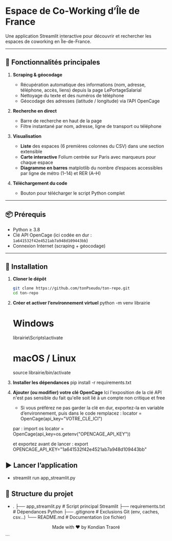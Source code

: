 # Espace de Co-Working d’Île de France

Une application Streamlit interactive pour découvrir et rechercher les espaces de coworking en Île-de-France.

---

## 🚀 Fonctionnalités principales

1. **Scraping & géocodage**  
   - Récupération automatique des informations (nom, adresse, téléphone, accès, liens) depuis la page LePortageSalarial  
   - Nettoyage du texte et des numéros de téléphone  
   - Géocodage des adresses (latitude / longitude) via l’API OpenCage  

2. **Recherche en direct**  
   - Barre de recherche en haut de la page  
   - Filtre instantané par nom, adresse, ligne de transport ou téléphone  

3. **Visualisation**  
   - **Liste** des espaces (6 premières colonnes du CSV) dans une section extensible  
   - **Carte interactive** Folium centrée sur Paris avec marqueurs pour chaque espace  
   - **Diagramme en barres** matplotlib du nombre d’espaces accessibles par ligne de métro (1–14) et RER (A–H)  

4. **Téléchargement du code**  
   - Bouton pour télécharger le script Python complet  

---

## 📦 Prérequis

- Python ≥ 3.8  
- Clé API OpenCage (ici codée en dur : `1a641532f42e4521ab7a948d109443bb`)  
- Connexion Internet (scraping + géocodage)

---

## 🔧 Installation

1. **Cloner le dépôt**  
   ```bash
   git clone https://github.com/tonPseudo/ton-repo.git
   cd ton-repo

2. **Créer et activer l’environnement virtuel**
   python -m venv librairie
   # Windows
   librairie\Scripts\activate
   # macOS / Linux
   source librairie/bin/activate

3. **Installer les dépendances**
   pip install -r requirements.txt

4. **Ajouter (ou modifier) votre clé OpenCage**
   Ici l'exposition de la clé API n'est pas sensible du fait qu'elle soit lié à un compte non critique et free

   - Si vous préférez ne pas garder la clé en dur, exportez-la en variable d’environnement, puis dans le code remplacez : 
      locator = OpenCage(api_key="VOTRE_CLE_ICI")

   par : 
      import os
      locator = OpenCage(api_key=os.getenv("OPENCAGE_API_KEY"))

   et exportez avant de lancer : 
      export OPENCAGE_API_KEY="1a641532f42e4521ab7a948d109443bb"

## ▶️ Lancer l’application

   - streamlit run app_streamlit.py

## 📁 Structure du projet

   - .
      ├── app_streamlit.py       # Script principal Streamlit
      ├── requirements.txt       # Dépendances Python
      ├── .gitignore             # Exclusions Git (env, caches, csv…)
      └── README.md              # Documentation (ce fichier)





<p align="center"> Made with ❤️ by Kondian Traoré </p> ```





